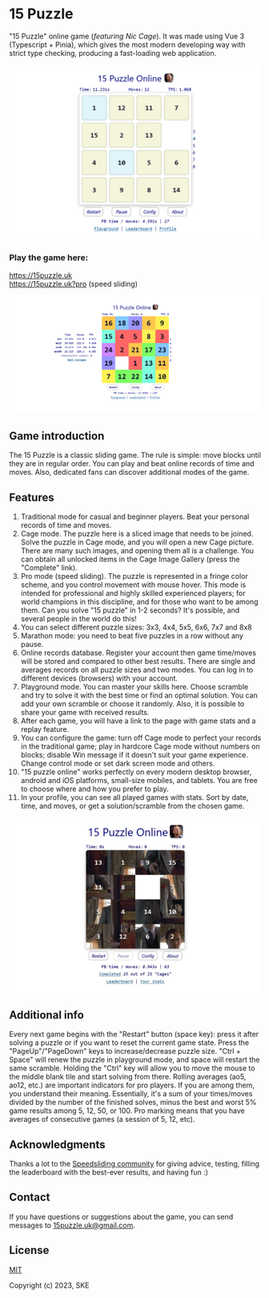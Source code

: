 # 15 Puzzle

"15 Puzzle" online game (_featuring Nic Cage_). It was made using Vue 3 (Typescript + Pinia), which gives the most modern developing way with strict type checking, producing a fast-loading web application.

![15 Puzzle image](public/mode1.png)

### Play the game here:

https://15puzzle.uk \
https://15puzzle.uk?pro (speed sliding)

![Pro mode](public/mode3.png)

## Game introduction

The 15 Puzzle is a classic sliding game. The rule is simple: move blocks until they are in regular order.
You can play and beat online records of time and moves. Also, dedicated fans can discover additional modes of the game.

## Features

1. Traditional mode for casual and beginner players. Beat your personal records of time and moves.
2. Cage mode. The puzzle here is a sliced image that needs to be joined. Solve the puzzle in Cage mode, and you will open a new Cage picture. There are many such images, and opening them all is a challenge. You can obtain all unlocked items in the Cage Image Gallery (press the "Complete" link).
3. Pro mode (speed sliding). The puzzle is represented in a fringe color scheme, and you control movement with mouse hover. This mode is intended for professional and highly skilled experienced players; for world champions in this discipline, and for those who want to be among them. Can you solve "15 puzzle" in 1-2 seconds? It's possible, and several people in the world do this!
4. You can select different puzzle sizes: 3x3, 4x4, 5x5, 6x6, 7x7 and 8x8
5. Marathon mode: you need to beat five puzzles in a row without any pause.
6. Online records database. Register your account then game time/moves will be stored and compared to other best results. There are single and averages records on all puzzle sizes and two modes. You can log in to different devices (browsers) with your account.
7. Playground mode. You can master your skills here. Choose scramble and try to solve it with the best time or find an optimal solution. You can add your own scramble or choose it randomly. Also, it is possible to share your game with received results.
8. After each game, you will have a link to the page with game stats and a replay feature.
9. You can configure the game: turn off Cage mode to perfect your records in the traditional game; play in hardcore Cage mode without numbers on blocks; disable Win message if it doesn't suit your game experience. Change control mode or set dark screen mode and others.
10. "15 puzzle online" works perfectly on every modern desktop browser, android and iOS platforms, small-size mobiles, and tablets. You are free to choose where and how you prefer to play.
11. In your profile, you can see all played games with stats. Sort by date, time, and moves, or get a solution/scramble from the chosen game.

![Cage mode](public/mode2.jpg)

## Additional info

Every next game begins with the "Restart" button (space key): press it after solving a puzzle or if you want to reset the current game state.
Press the "PageUp"/"PageDown" keys to increase/decrease puzzle size. "Ctrl + Space" will renew the puzzle in playground mode, and space will restart the same scramble. Holding the "Ctrl" key will allow you to move the mouse to the middle blank tile and start solving from there. Rolling averages (ao5, ao12, etc.) are important indicators for pro players. If you are among them, you understand their meaning. Essentially, it's a sum of your times/moves divided by the number of the finished solves, minus the best and worst 5% game results among 5, 12, 50, or 100. Pro marking means that you have averages of consecutive games (a session of 5, 12, etc).

## Acknowledgments

Thanks a lot to the [Speedsliding community](https://discord.com/channels/800441014611214337) for giving advice, testing, filling the leaderboard with the best-ever results, and having fun :)

## Contact

If you have questions or suggestions about the game, you can send messages to 15puzzle.uk@gmail.com.

## License

[MIT](https://opensource.org/licenses/MIT)

Copyright (c) 2023, SKE
